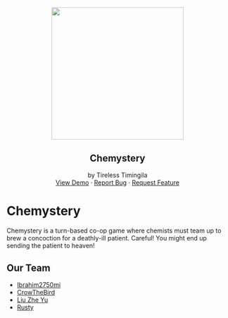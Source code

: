 <!-- PROJECT LOGO -->

<h2 align="center"><img src="https://i.imgur.com/vuy08Pw.png" width="300px">
</h2>
  <h2 align="center">Chemystery</h2>

  <p align="center">
    by Tireless Timingila
    <br/>
    <a href="https://github.com/Ibrahim2750mi/tireless-timingila">View Demo</a>
    ·
    <a href="https://github.com/Ibrahim2750mi/tireless-timingila/issues">Report Bug</a>
    ·
    <a href="https://github.com/Ibrahim2750mi/tireless-timingila/issues">Request Feature</a>
  </p>
</p>
<!-- PROJECT LOGO -->

# Chemystery

Chemystery is a turn-based co-op game where chemists must team up to brew a concoction for a deathly-ill patient. Careful! You might end up sending the patient to heaven!

## Our Team

* [Ibrahim2750mi](https://github.com/Ibrahim2750mi)
* [CrowTheBird](https://github.com/thatbirdguythatuknownot)
* [Liu Zhe Yu](https://github.com/jason810496)
* [Rusty](https://github.com/rustyxlol)
